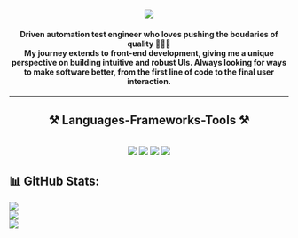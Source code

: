 <!-- Level 1: Simple biography and stats -->

<h1 align="center">
    <img src="https://readme-typing-svg.herokuapp.com/?font=Righteous&size=35&center=true&vCenter=true&width=500&height=70&duration=4000&lines=Hi+There!+👋;+I'm+Shawn!;" />
</h1>

<h4 align="center">Driven automation test engineer who loves pushing the boudaries of quality 👨🏻‍💻
    <br/> My journey extends to front-end development, giving me a unique perspective on building intuitive and robust UIs. Always looking for ways to make software better, from the first line of code to the final user interaction.
</h4>

<hr/>

<h2 align="center">⚒️ Languages-Frameworks-Tools ⚒️</h2>
<br/>
<div align="center">
    <img src="https://skillicons.dev/icons?i=java,py,dart,js,ts,html,css,sass,bash,gherkin" />
    <img src="https://skillicons.dev/icons?i=selenium,flutter" />
    <img src="https://skillicons.dev/icons?i=git,github,githubactions,postman,grafana" />
    <img src="https://skillicons.dev/icons?i=vscode,eclipse,androidstudio" />
</div>

## 📊 GitHub Stats:
![](https://github-readme-stats.vercel.app/api?username=ShengYuan-Shawn&theme=tokyonight&hide_border=false&include_all_commits=false&count_private=false)<br/>
![](https://nirzak-streak-stats.vercel.app/?user=ShengYuan-Shawn&theme=tokyonight&hide_border=false)<br/>
![](https://github-readme-stats.vercel.app/api/top-langs/?username=ShengYuan-Shawn&theme=tokyonight&hide_border=false&include_all_commits=false&count_private=false&layout=compact)

<!-- Proudly created with GPRM ( https://gprm.itsvg.in ) -->
